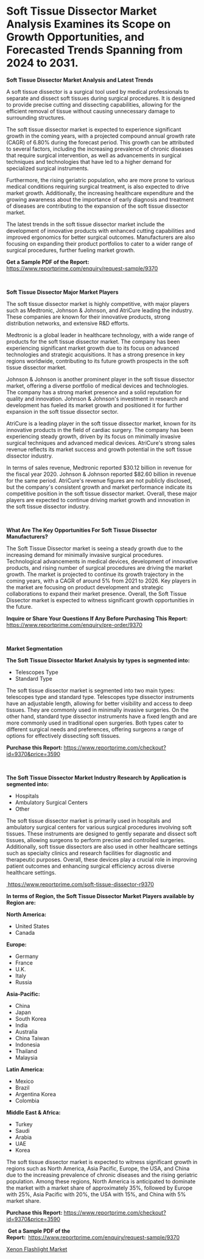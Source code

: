 <p><h1>Soft Tissue Dissector Market Analysis Examines its Scope on Growth Opportunities, and Forecasted Trends Spanning from 2024 to 2031.</h1></p><p><strong>Soft Tissue Dissector Market Analysis and Latest Trends</strong></p>
<p><p>A soft tissue dissector is a surgical tool used by medical professionals to separate and dissect soft tissues during surgical procedures. It is designed to provide precise cutting and dissecting capabilities, allowing for the efficient removal of tissue without causing unnecessary damage to surrounding structures.</p><p>The soft tissue dissector market is expected to experience significant growth in the coming years, with a projected compound annual growth rate (CAGR) of 6.80% during the forecast period. This growth can be attributed to several factors, including the increasing prevalence of chronic diseases that require surgical intervention, as well as advancements in surgical techniques and technologies that have led to a higher demand for specialized surgical instruments.</p><p>Furthermore, the rising geriatric population, who are more prone to various medical conditions requiring surgical treatment, is also expected to drive market growth. Additionally, the increasing healthcare expenditure and the growing awareness about the importance of early diagnosis and treatment of diseases are contributing to the expansion of the soft tissue dissector market.</p><p>The latest trends in the soft tissue dissector market include the development of innovative products with enhanced cutting capabilities and improved ergonomics for better surgical outcomes. Manufacturers are also focusing on expanding their product portfolios to cater to a wider range of surgical procedures, further fueling market growth.</p></p>
<p><strong>Get a Sample PDF of the Report:&nbsp;</strong> <a href="https://www.reportprime.com/enquiry/request-sample/9370">https://www.reportprime.com/enquiry/request-sample/9370</a></p>
<p>&nbsp;</p>
<p><strong>Soft Tissue Dissector Major Market Players</strong></p>
<p><p>The soft tissue dissector market is highly competitive, with major players such as Medtronic, Johnson & Johnson, and AtriCure leading the industry. These companies are known for their innovative products, strong distribution networks, and extensive R&D efforts. </p><p>Medtronic is a global leader in healthcare technology, with a wide range of products for the soft tissue dissector market. The company has been experiencing significant market growth due to its focus on advanced technologies and strategic acquisitions. It has a strong presence in key regions worldwide, contributing to its future growth prospects in the soft tissue dissector market.</p><p>Johnson & Johnson is another prominent player in the soft tissue dissector market, offering a diverse portfolio of medical devices and technologies. The company has a strong market presence and a solid reputation for quality and innovation. Johnson & Johnson's investment in research and development has fueled its market growth and positioned it for further expansion in the soft tissue dissector sector.</p><p>AtriCure is a leading player in the soft tissue dissector market, known for its innovative products in the field of cardiac surgery. The company has been experiencing steady growth, driven by its focus on minimally invasive surgical techniques and advanced medical devices. AtriCure's strong sales revenue reflects its market success and growth potential in the soft tissue dissector industry.</p><p>In terms of sales revenue, Medtronic reported $30.12 billion in revenue for the fiscal year 2020. Johnson & Johnson reported $82.60 billion in revenue for the same period. AtriCure's revenue figures are not publicly disclosed, but the company's consistent growth and market performance indicate its competitive position in the soft tissue dissector market. Overall, these major players are expected to continue driving market growth and innovation in the soft tissue dissector industry.</p></p>
<p>&nbsp;</p>
<p><strong>What Are The Key Opportunities For Soft Tissue Dissector Manufacturers?</strong></p>
<p><p>The Soft Tissue Dissector market is seeing a steady growth due to the increasing demand for minimally invasive surgical procedures. Technological advancements in medical devices, development of innovative products, and rising number of surgical procedures are driving the market growth. The market is projected to continue its growth trajectory in the coming years, with a CAGR of around 5% from 2021 to 2026. Key players in the market are focusing on product development and strategic collaborations to expand their market presence. Overall, the Soft Tissue Dissector market is expected to witness significant growth opportunities in the future.</p></p>
<p><strong>Inquire or Share Your Questions If Any Before Purchasing This Report:</strong> <a href="https://www.reportprime.com/enquiry/pre-order/9370">https://www.reportprime.com/enquiry/pre-order/9370</a></p>
<p>&nbsp;</p>
<p><strong>Market Segmentation</strong></p>
<p><strong>The Soft Tissue Dissector Market Analysis by types is segmented into:</strong></p>
<p><ul><li>Telescopes Type</li><li>Standard Type</li></ul></p>
<p><p>The soft tissue dissector market is segmented into two main types: telescopes type and standard type. Telescopes type dissector instruments have an adjustable length, allowing for better visibility and access to deep tissues. They are commonly used in minimally invasive surgeries. On the other hand, standard type dissector instruments have a fixed length and are more commonly used in traditional open surgeries. Both types cater to different surgical needs and preferences, offering surgeons a range of options for effectively dissecting soft tissues.</p></p>
<p><strong>Purchase this Report:&nbsp;</strong><a href="https://www.reportprime.com/checkout?id=9370&price=3590">https://www.reportprime.com/checkout?id=9370&price=3590</a></p>
<p>&nbsp;</p>
<p><strong>The Soft Tissue Dissector Market Industry Research by Application is segmented into:</strong></p>
<p><ul><li>Hospitals</li><li>Ambulatory Surgical Centers</li><li>Other</li></ul></p>
<p><p>The soft tissue dissector market is primarily used in hospitals and ambulatory surgical centers for various surgical procedures involving soft tissues. These instruments are designed to gently separate and dissect soft tissues, allowing surgeons to perform precise and controlled surgeries. Additionally, soft tissue dissectors are also used in other healthcare settings such as specialty clinics and research facilities for diagnostic and therapeutic purposes. Overall, these devices play a crucial role in improving patient outcomes and enhancing surgical efficiency across diverse healthcare settings.</p></p>
<p><a href="https://www.reportprime.com/soft-tissue-dissector-r9370">&nbsp;https://www.reportprime.com/soft-tissue-dissector-r9370</a></p>
<p><strong>In terms of Region, the Soft Tissue Dissector Market Players available by Region are:</strong></p>
<p>
    <p> <strong> North America: </strong>
        <ul>
            <li>United States</li>
            <li>Canada</li>
        </ul>
        </p> 
    <p> <strong> Europe: </strong>
        <ul>
            <li>Germany</li>
            <li>France</li>
            <li>U.K.</li>
            <li>Italy</li>
            <li>Russia</li>
        </ul>
        </p> 
    <p> <strong> Asia-Pacific: </strong>
        <ul>
            <li>China</li>
            <li>Japan</li>
            <li>South Korea</li>
            <li>India</li>
            <li>Australia</li>
            <li>China Taiwan</li>
            <li>Indonesia</li>
            <li>Thailand</li>
            <li>Malaysia</li>
        </ul>
        </p> 
    <p> <strong> Latin America: </strong>
        <ul>
            <li>Mexico</li>
            <li>Brazil</li>
            <li>Argentina Korea</li>
            <li>Colombia</li>
        </ul>
        </p> 
    <p> <strong> Middle East & Africa: </strong>
        <ul>
            <li>Turkey</li>
            <li>Saudi</li>
            <li>Arabia</li>
            <li>UAE</li>
            <li>Korea</li>
        </ul>
    </p>
    </p>
<p><p>The soft tissue dissector market is expected to witness significant growth in regions such as North America, Asia Pacific, Europe, the USA, and China due to the increasing prevalence of chronic diseases and the rising geriatric population. Among these regions, North America is anticipated to dominate the market with a market share of approximately 35%, followed by Europe with 25%, Asia Pacific with 20%, the USA with 15%, and China with 5% market share.</p></p>
<p><strong>Purchase this Report: </strong><a href="https://www.reportprime.com/checkout?id=9370&price=3590">https://www.reportprime.com/checkout?id=9370&price=3590</a></p>
<p>&nbsp;<strong>Get a Sample PDF of the Report:&nbsp;&nbsp;</strong><a href="https://www.reportprime.com/enquiry/request-sample/9370">https://www.reportprime.com/enquiry/request-sample/9370</a></p>
<p><strong></strong></p>
<p><p><a href="https://glittery-fuchsia-86a.notion.site/Xenon-Flashlight-Market-Research-Report-Its-History-and-Forecast-2024-to-2031-b997edff16b54af5b7db83a388687e23">Xenon Flashlight Market</a></p></p>